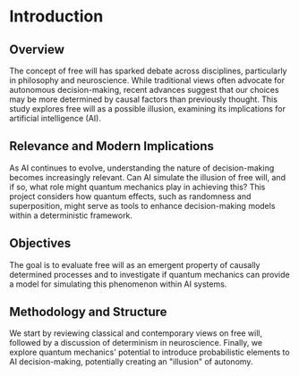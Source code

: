 # Introduction

## Overview
The concept of free will has sparked debate across disciplines, particularly in philosophy and neuroscience. While traditional views often advocate for autonomous decision-making, recent advances suggest that our choices may be more determined by causal factors than previously thought. This study explores free will as a possible illusion, examining its implications for artificial intelligence (AI).

## Relevance and Modern Implications
As AI continues to evolve, understanding the nature of decision-making becomes increasingly relevant. Can AI simulate the illusion of free will, and if so, what role might quantum mechanics play in achieving this? This project considers how quantum effects, such as randomness and superposition, might serve as tools to enhance decision-making models within a deterministic framework.

## Objectives
The goal is to evaluate free will as an emergent property of causally determined processes and to investigate if quantum mechanics can provide a model for simulating this phenomenon within AI systems.

## Methodology and Structure
We start by reviewing classical and contemporary views on free will, followed by a discussion of determinism in neuroscience. Finally, we explore quantum mechanics' potential to introduce probabilistic elements to AI decision-making, potentially creating an "illusion" of autonomy.
